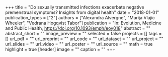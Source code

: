 +++
title = "Do sexually transmitted infections exacerbate negative premenstrual symptoms? Insights from digital health"
date = "2018-01-01"
publication_types = ["2"]
authors = ["Alexandra Alvergne", "Marija Vlajic Wheeler", "Vedrana Hogqvist Tabor"]
publication = "In: Evolution, Medicine and Public Health, https://doi.org/10.1093/emph/eoy018"
abstract = ""
abstract_short = ""
image_preview = ""
selected = false
projects = []
tags = []
url_pdf = ""
url_preprint = ""
url_code = ""
url_dataset = ""
url_project = ""
url_slides = ""
url_video = ""
url_poster = ""
url_source = ""
math = true
highlight = true
[header]
image = ""
caption = ""
+++
